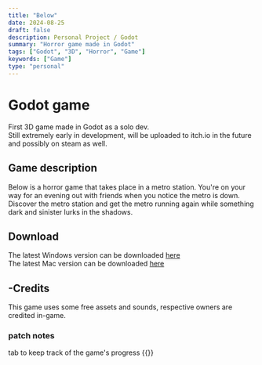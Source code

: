 ```yaml
---
title: "Below"
date: 2024-08-25
draft: false
description: Personal Project / Godot
summary: "Horror game made in Godot"
tags: ["Godot", "3D", "Horror", "Game"]
keywords: ["Game"]
type: "personal"
---
```

# Godot game
First 3D game made in Godot as a solo dev.<br/>
Still extremely early in development, will be uploaded to itch.io in the future and possibly on steam as well.<br/>
## Game description
Below is a horror game that takes place in a metro station. You're on your way for an evening out with friends when you notice the metro is down. Discover the metro station and get the metro running again while something dark and sinister lurks in the shadows.<br/> 
## Download
The latest Windows version can be downloaded [here](/personal/below/below-game/below-windows-1.0.1.zip)<br/>
The latest Mac version can be downloaded [here](/personal/below/below-game/below-mac-1.0.1.zip)<br/>
## -Credits
This game uses some free assets and sounds, respective owners are credited in-game.
### patch notes
tab to keep track of the game's progress
{{<list limit=10 title=" " where="Type" value="notes">}}